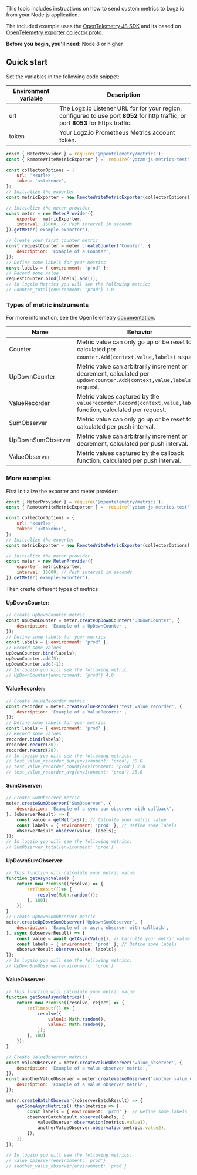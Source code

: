 This topic includes instructions on how to send custom metrics to Logz.io from your Node.js application.

The included example uses the [OpenTelemetry JS SDK](https://github.com/open-telemetry/opentelemetry-js) and its based on [OpenTelemetry exporter collector proto](https://github.com/open-telemetry/opentelemetry-js/tree/main/packages/opentelemetry-exporter-collector-proto).

**Before you begin, you'll need**:
Node 8 or higher

## Quick start

Set the variables in the following code snippet:

|Environment variable|Description|
|---|---|
|url|  The Logz.io Listener URL for for your region, configured to use port **8052** for http traffic, or port **8053** for https traffic. |
|token| Your Logz.io Prometheus Metrics account token.  |
```js
const { MeterProvider } = require('@opentelemetry/metrics');
const { RemoteWriteMetricExporter } =  require('yotam-js-metrics-test');

const collectorOptions = {
    url: '<<url>>',
    token: '<<token>>',
};
// Initialize the exporter
const metricExporter = new RemoteWriteMetricExporter(collectorOptions);

// Initialize the meter provider
const meter = new MeterProvider({
    exporter: metricExporter,
    interval: 15000, // Push interval in seconds
}).getMeter('example-exporter');

// Create your first counter metric
const requestCounter = meter.createCounter('Counter', {
    description: 'Example of a Counter', 
});
// Define some labels for your metrics
const labels = { environment: 'prod' };
// Record some value
requestCounter.bind(labels).add(1);
// In logzio Metrics you will see the following metric:
// Counter_total{environment: 'prod'} 1.0
```

### Types of metric instruments
For more information, see the OpenTelemetry [documentation](https://github.com/open-telemetry/opentelemetry-specification/blob/main/specification/metrics/api.md).

| Name | Behavior |
| ---- | ---------- |
| Counter           | Metric value can only go up or be reset to 0, calculated per `counter.Add(context,value,labels)` request. |
| UpDownCounter     | Metric value can arbitrarily increment or decrement, calculated per `updowncounter.Add(context,value,labels)` request. |
| ValueRecorder     | Metric values captured by the `valuerecorder.Record(context,value,labels)` function, calculated per request. |
| SumObserver       | Metric value can only go up or be reset to 0, calculated per push interval.|
| UpDownSumObserver | Metric value can arbitrarily increment or decrement, calculated per push interval.|
| ValueObserver     | Metric values captured by the callback function, calculated per push interval.|

### More examples
First Initialize the exporter and meter provider:
```js
const { MeterProvider } = require('@opentelemetry/metrics');
const { RemoteWriteMetricExporter } =  require('yotam-js-metrics-test');

const collectorOptions = {
    url: '<<url>>',
    token: '<<token>>',
};
// Initialize the exporter
const metricExporter = new RemoteWriteMetricExporter(collectorOptions);

// Initialize the meter provider
const meter = new MeterProvider({
    exporter: metricExporter,
    interval: 15000, // Push interval in seconds
}).getMeter('example-exporter');
```
Then create different types of metrics
#### UpDownCounter:
```js
// Create UpDownCounter metric
const upDownCounter = meter.createUpDownCounter('UpDownCounter', {
    description: 'Example of a UpDownCounter',
});
// Define some labels for your metrics
const labels = { environment: 'prod' };
// Record some values
upDownCounter.bind(labels);
upDownCounter.add(5);
upDownCounter.add(-1);
// In logzio you will see the following metric:
// UpDownCounter{environment: 'prod'} 4.0
```

#### ValueRecorder:
```js
// Create ValueRecorder metric
const recorder = meter.createValueRecorder('test_value_recorder', {
    description: 'Example of a ValueRecorder',
});
// Define some labels for your metrics
const labels = { environment: 'prod' };
// Record some values
recorder.bind(labels);
recorder.record(30);
recorder.record(20);
// In logzio you will see the following metrics:
// test_value_recorder_sum{environment: 'prod'} 50.0
// test_value_recorder_count{environment: 'prod'} 2.0
// test_value_recorder_avg{environment: 'prod'} 25.0
```

#### SumObserver:
```js
// Create SumObserver metric
meter.createSumObserver('SumObserver', {
    description: 'Example of a sync sum observer with callback',
}, (observerResult) => {
    const value = getMetrics(); // Calculte your metric value
    const labels = { environment: 'prod' }; // Define some labels
    observerResult.observe(value, labels);
});
// In logzio you will see the following metrics:
// SumObserver_total{environment: 'prod'}
```

#### UpDownSumObserver:
```js
// This function will calculate your metric value
function getAsyncValue() {
    return new Promise((resolve) => {
        setTimeout(()=> {
            resolve(Math.random());
        }, 100);
    });
}
// Create UpDownSumObserver metric
meter.createUpDownSumObserver('UpDownSumObserver', {
    description: 'Example of an async observer with callback',
}, async (observerResult) => {
    const value = await getAsyncValue(); // Calculte your metric value
    const labels = { environment: 'prod' }; // Define some labels
    observerResult.observe(value, labels);
});
// In logzio you will see the following metrics:
// UpDownSumObserver{environment: 'prod'}
```

#### ValueObserver:
```js
// This function will calculate your metric value
function getSomeAsyncMetrics() {
    return new Promise((resolve, reject) => {
        setTimeout(() => {
            resolve({
                value1: Math.random(),
                value2: Math.random(),
            });
        }, 100)
    });
}

// Create ValueObserver metrics
const valueObserver = meter.createValueObserver('value_observer', {
    description: 'Example of a value observer metric',
});
const anotherValueObserver = meter.createValueObserver('another_value_observer', {
    description: 'Example of a value observer metric',
});

meter.createBatchObserver((observerBatchResult) => {
    getSomeAsyncMetrics().then(metrics => {
        const labels = { environment: 'prod' }; // Define some labels
        observerBatchResult.observe(labels, [
            valueObserver.observation(metrics.value1),
            anotherValueObserver.observation(metrics.value2),
        ]);
    });
});

// In logzio you will see the following metrics:
// value_observer{environment: 'prod'}
// another_value_observer{environment: 'prod'}
```


